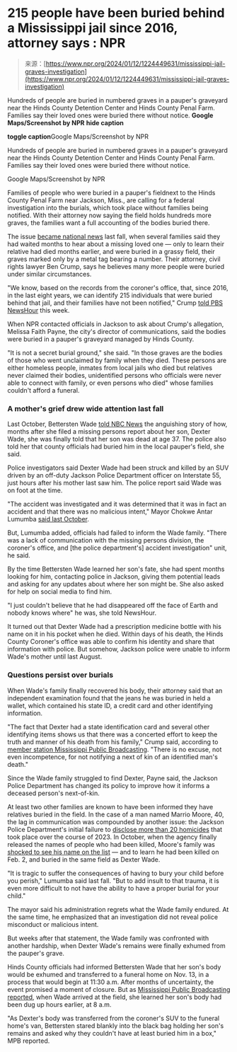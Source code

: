 <!--yml
category: 未分类
date: 2024-05-27 14:45:43
-->

# 215 people have been buried behind a Mississippi jail since 2016, attorney says : NPR

> 来源：[https://www.npr.org/2024/01/12/1224449631/mississippi-jail-graves-investigation](https://www.npr.org/2024/01/12/1224449631/mississippi-jail-graves-investigation)

Hundreds of people are buried in numbered graves in a pauper's graveyard near the Hinds County Detention Center and Hinds County Penal Farm. Families say their loved ones were buried there without notice. **Google Maps/Screenshot by NPR** ****hide caption****

****toggle caption****Google Maps/Screenshot by NPR

Hundreds of people are buried in numbered graves in a pauper's graveyard near the Hinds County Detention Center and Hinds County Penal Farm. Families say their loved ones were buried there without notice.

Google Maps/Screenshot by NPR

Families of people who were buried in a pauper's fieldnext to the Hinds County Penal Farm near Jackson, Miss., are calling for a federal investigation into the burials, which took place without families being notified. With their attorney now saying the field holds hundreds more graves, the families want a full accounting of the bodies buried there.

The issue [became national news](https://www.nbcnews.com/news/us-news/bettersten-wade-dexter-jackson-mississippi-police-missing-rcna121697) last fall, when several families said they had waited months to hear about a missing loved one — only to learn their relative had died months earlier, and were buried in a grassy field, their graves marked only by a metal tag bearing a number. Their attorney, civil rights lawyer Ben Crump, says he believes many more people were buried under similar circumstances.

"We know, based on the records from the coroner's office, that, since 2016, in the last eight years, we can identify 215 individuals that were buried behind that jail, and their families have not been notified," Crump [told PBS NewsHour](https://www.pbs.org/newshour/show/families-in-disbelief-after-hundreds-of-bodies-found-buried-behind-mississippi-jail) this week.

When NPR contacted officials in Jackson to ask about Crump's allegation, Melissa Faith Payne, the city's director of communications, said the bodies were buried in a pauper's graveyard managed by Hinds County.

"It is not a secret burial ground," she said. "In those graves are the bodies of those who went unclaimed by family when they died. These persons are either homeless people, inmates from local jails who died but relatives never claimed their bodies, unidentified persons who officials were never able to connect with family, or even persons who died" whose families couldn't afford a funeral.

### A mother's grief drew wide attention last fall

Last October, Bettersten Wade [told NBC News](https://www.nbcnews.com/news/us-news/bettersten-wade-dexter-jackson-mississippi-police-missing-rcna121697) the anguishing story of how, months after she filed a missing persons report about her son, Dexter Wade, she was finally told that her son was dead at age 37\. The police also told her that county officials had buried him in the local pauper's field, she said.

Police investigators said Dexter Wade had been struck and killed by an SUV driven by an off-duty Jackson Police Department officer on Interstate 55, just hours after his mother last saw him. The police report said Wade was on foot at the time.

"The accident was investigated and it was determined that it was in fact an accident and that there was no malicious intent," Mayor Chokwe Antar Lumumba [said last October](https://www.facebook.com/CityofJackson/videos/860289222411206).

But, Lumumba added, officials had failed to inform the Wade family. "There was a lack of communication with the missing persons division, the coroner's office, and [the police department's] accident investigation" unit, he said.

By the time Bettersten Wade learned her son's fate, she had spent months looking for him, contacting police in Jackson, giving them potential leads and asking for any updates about where her son might be. She also asked for help on social media to find him.

"I just couldn't believe that he had disappeared off the face of Earth and nobody knows where" he was, she told NewsHour.

It turned out that Dexter Wade had a prescription medicine bottle with his name on it in his pocket when he died. Within days of his death, the Hinds County Coroner's office was able to confirm his identity and share that information with police. But somehow, Jackson police were unable to inform Wade's mother until last August.

### Questions persist over burials

When Wade's family finally recovered his body, their attorney said that an independent examination found that the jeans he was buried in held a wallet, which contained his state ID, a credit card and other identifying information.

"The fact that Dexter had a state identification card and several other identifying items shows us that there was a concerted effort to keep the truth and manner of his death from his family," Crump said, according to [member station Mississippi Public Broadcasting](https://www.mpbonline.org/blogs/news/mississippi-man-had-id-in-his-pocket-when-he-was-buried-without-his-familys-knowledge/). "There is no excuse, not even incompetence, for not notifying a next of kin of an identified man's death."

Since the Wade family struggled to find Dexter, Payne said, the Jackson Police Department has changed its policy to improve how it informs a deceased person's next-of-kin.

At least two other families are known to have been informed they have relatives buried in the field. In the case of a man named Marrio Moore, 40, the lag in communication was compounded by another issue: the Jackson Police Department's initial failure to [disclose more than 20 homicides](https://www.wlbt.com/2023/10/10/it-was-unintentional-analysis-reveals-24-additional-homicides-jpd-failed-disclose-wlbt-this-year/) that took place over the course of 2023\. In October, when the agency finally released the names of people who had been killed, Moore's family was [shocked to see his name on the list](https://www.nbcnews.com/news/us-news/marrio-moore-buried-police-dexter-wade-jackson-mississippi-rcna125540) — and to learn he had been killed on Feb. 2, and buried in the same field as Dexter Wade.

"It is tragic to suffer the consequences of having to bury your child before you perish," Lumumba said last fall. "But to add insult to that trauma, it is even more difficult to not have the ability to have a proper burial for your child."

The mayor said his administration regrets what the Wade family endured. At the same time, he emphasized that an investigation did not reveal police misconduct or malicious intent.

But weeks after that statement, the Wade family was confronted with another hardship, when Dexter Wade's remains were finally exhumed from the pauper's grave.

Hinds County officials had informed Bettersten Wade that her son's body would be exhumed and transferred to a funeral home on Nov. 13, in a process that would begin at 11:30 a.m. After months of uncertainty, the event promised a moment of closure. But as [Mississippi Public Broadcasting reported](https://www.mpbonline.org/blogs/news/body-of-dexter-wade-exhumed-hours-before-family-was-present-raising-questions-suspicions/), when Wade arrived at the field, she learned her son's body had been dug up hours earlier, at 8 a.m.

"As Dexter's body was transferred from the coroner's SUV to the funeral home's van, Bettersten stared blankly into the black bag holding her son's remains and asked why they couldn't have at least buried him in a box," MPB reported.